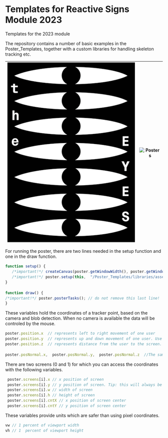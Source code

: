 # Templates for Reactive Signs Module 2023
Templates for the 2023 module

The repository contains a number of basic examples in the Poster_Templates, together with a custom libraries for handling skeleton tracking etc. 

![Posters](/Raw/JT_Poster.gif?raw=true)| ![Posters](/Raw/RC_DS_Gif_Animation.gif?raw=true)         
:-------------------------------------:|:---------------------------------:

For running the poster, there are two lines needed in the setup function and one in the draw function.  

 ```javascript
function setup() {
    /*important!*/ createCanvas(poster.getWindowWidth(), poster.getWindowHeight()); // Don't remove this line. 
    /*important!*/ poster.setup(this,  "/Poster_Templates/libraries/assets/models/movenet/model.json");  // Don't remove this line. 
}

function draw() {
/*important!*/ poster.posterTasks(); // do not remove this last line!  
} 
 
```

 These variables hold the coordinates of a tracker point, based on the camera and blob detection. When no camera is available the data will be controled by the mouse.

 ```javascript
 poster.position.x  // represents left to right movement of one user 
 poster.position.y  // represents up and down movement of one user. Use sparingly, as this movement is less intuitive. 
 poster.position.z  // represents distance from the user to the screen. 

poster.posNormal.x,  poster.posNormal.y,  poster.posNormal.z  //The same as "position" but normalised. i.e values between 0 and 1. 
```

There are two screens (0 and 1) for which you can access the coordinates with the following variables. 

 ```javascript
  poster.screens[i].x // x position of screen
  poster.screens[i].y // y position of screen. Tip: this will always be 0! 
  poster.screens[i].w // width of screen
  poster.screens[i].h // height of screen
  poster.screens[i].cntX // x position of screen center
  poster.screens[i].cntY // y position of screen center
```

These variables provide units which are safer than using pixel coordinates. 
 ```javascript
vw // 1 percent of viewport width
vh // 1  percent of viewport height
```
